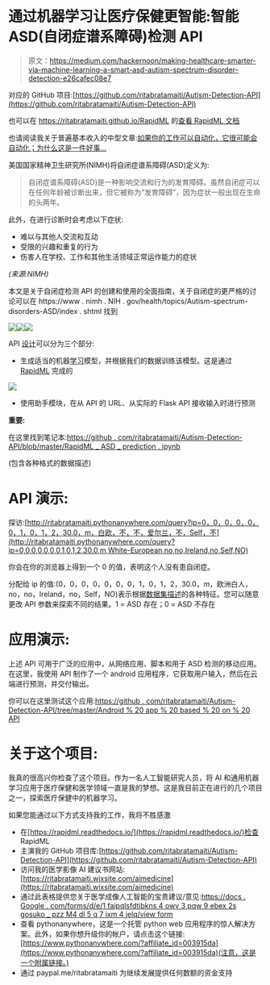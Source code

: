 # 通过机器学习让医疗保健更智能:智能 ASD(自闭症谱系障碍)检测 API

> 原文：<https://medium.com/hackernoon/making-healthcare-smarter-via-machine-learning-a-smart-asd-autism-spectrum-disorder-detection-e26cafec08e7>

对应的 GitHub 项目:[https://github.com/ritabratamaiti/Autism-Detection-API](https://github.com/ritabratamaiti/Autism-Detection-API)

也可以在 https://ritabratamaiti.github.io/RapidML 的[查看 RapidML 文档](https://ritabratamaiti.github.io/RapidML)

也请阅读我关于普遍基本收入的中型文章:[如果你的工作可以自动化，它很可能会自动化；为什么这是一件好事…](/@ritabratamaiti/if-your-job-can-be-automated-it-most-probably-will-be-and-why-thats-a-good-thing-353ec6b6a768)

美国国家精神卫生研究所(NIMH)将自闭症谱系障碍(ASD)定义为:

> 自闭症谱系障碍(ASD)是一种影响交流和行为的发育障碍。虽然自闭症可以在任何年龄被诊断出来，但它被称为“发育障碍”，因为症状一般出现在生命的头两年。

此外，在进行诊断时会考虑以下症状:

*   难以与其他人交流和互动
*   受限的兴趣和重复的行为
*   伤害人在学校、工作和其他生活领域正常运作能力的症状

*(来源:NIMH)*

本文是关于自闭症检测 API 的创建和使用的全面指南，关于自闭症的更严格的讨论可以在 https://www . nimh . NIH . gov/health/topics/Autism-spectrum-disorders-ASD/index . shtml 找到

![](img/4f2e043b80fdc10336300da002ba9567.png)![](img/574abd1b463732861aaf8bd7188dd5ba.png)![](img/cd37d6b2ac4ebe3e69294a3e1fdb4c98.png)

API [设计](https://hackernoon.com/tagged/design)可以分为三个部分:

*   生成适当的机器[学习](https://hackernoon.com/tagged/learning)模型，并根据我们的数据训练该模型。这是通过 [RapidML](https://rapidml.readthedocs.io/en/latest/) 完成的

![](img/36313777e962e41e4c2581f7c7d555c2.png)

*   使用助手模块，在从 API 的 URL、从实际的 Flask API 接收输入时进行预测

**重要:**

在这里找到笔记本:[https://github . com/ritabratamaiti/Autism-Detection-API/blob/master/RapidML _ ASD _ prediction . ipynb](https://github.com/ritabratamaiti/Autism-Detection-API/blob/master/RapidML_ASD_Prediction.ipynb)

(包含各种格式的数据描述)

# API 演示:

探访:[http://ritabratamaiti.pythonanywhere.com/query?ip=0，0，0，0，0，0，1，0，1，2，30.0，m，白欧，不，不，爱尔兰，不，Self，不](http://ritabratamaiti.pythonanywhere.com/query?ip=0,0,0,0,0,0,0,1,0,1,2,30.0,m,White-European,no,no,Ireland,no,Self,NO)

你会在你的浏览器上得到一个 0 的值，表明这个人没有患自闭症。

分配给 ip 的值:(0，0，0，0，0，0，0，1，0，1，2，30.0，m，欧洲白人，no，no，Ireland，no，Self，NO)表示根据[数据集描述](https://github.com/ritabratamaiti/Autism-Detection-API/blob/master/Manual_and_description/Dataset_Description.pdf)的各种特征。您可以随意更改 API 参数来探索不同的结果。1 = ASD 存在；0 = ASD 不存在

# 应用演示:

上述 API 可用于广泛的应用中，从网络应用、脚本和用于 ASD 检测的移动应用。在这里，我使用 API 制作了一个 android 应用程序，它获取用户输入，然后在云端进行预测，并交付输出。

你可以在这里测试这个应用:[https://github . com/ritabratamaiti/Autism-Detection-API/tree/master/Android % 20 app % 20 based % 20 on % 20 API](https://github.com/ritabratamaiti/Autism-Detection-API/tree/master/Android%20App%20Based%20on%20API)

# 关于这个项目:

我真的很高兴你检查了这个项目。作为一名人工智能研究人员，将 AI 和通用机器学习应用于医疗保健和医学领域一直是我的梦想。这是我目前正在进行的几个项目之一，探索医疗保健中的机器学习。

如果您能通过以下方式支持我的工作，我将不胜感激

*   在[https://rapidml.readthedocs.io/](https://rapidml.readthedocs.io/)检查 RapidML
*   主演我的 GitHub 项目库:[https://github.com/ritabratamaiti/Autism-Detection-API](https://github.com/ritabratamaiti/Autism-Detection-API)
*   访问我的医学影像 AI 建议书网站:[https://ritabratamaiti.wixsite.com/aimedicine](https://ritabratamaiti.wixsite.com/aimedicine)
*   通过此表格提供您关于医学成像人工智能的宝贵建议/意见:[https://docs . Google . com/forms/d/e/1 faipqlsfdtibkns 4 owv 3 pqw 9 ebex 2s gosuko _ pzz M4 dl 5 q 7 ixm 4 jelq/view form](https://docs.google.com/forms/d/e/1FAIpQLSfdtiBknS4OWv3pQW9eBex2sGoSUKO_PZzM4DL5Q7ixM4JeLQ/viewform)
*   查看 pythonanywhere，这是一个托管 python web 应用程序的惊人解决方案。此外，如果你想升级你的帐户，请点击这个链接:[https://www.pythonanywhere.com/?affiliate_id=003915da](https://www.pythonanywhere.com/?affiliate_id=003915da)(注意，这是一个附属链接。)
*   通过 paypal.me/ritabratamaiti 为继续发展提供任何数额的资金支持